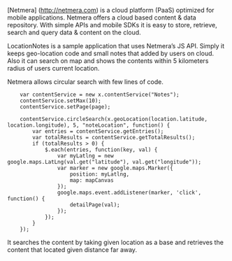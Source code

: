 [Netmera] (http://netmera.com) is a cloud platform (PaaS) optimized for mobile applications. Netmera offers a cloud based content & data repository. With simple APIs and mobile SDKs it is easy to store, retrieve, search and query data & content on the cloud.

LocationNotes is a sample application that uses Netmera’s JS API. Simply it keeps geo-location code and small notes that added by users on cloud. Also it can search on map and shows the contents within 5 kilometers radius of users current location.

Netmera allows circular search with few lines of code.
			
		var contentService = new x.contentService("Notes");
		contentService.setMax(10);
		contentService.setPage(page);

		contentService.circleSearch(x.geoLocation(location.latitude, location.longitude), 5, "noteLocation", function() {
			var entries = contentService.getEntries();
			var totalResults = contentService.getTotalResults();
			if (totalResults > 0) {
				$.each(entries, function(key, val) {
					var myLatlng = new google.maps.LatLng(val.get("latitude"), val.get("longitude"));
					var marker = new google.maps.Marker({
						position: myLatlng,
						map: mapCanvas
					});
					google.maps.event.addListener(marker, 'click', function() {
						detailPage(val);
					});
				});
			}
		});
			
It searches the content by taking given location as a base and retrieves the content that located given distance far away.

